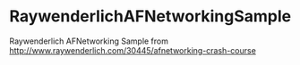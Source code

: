 RaywenderlichAFNetworkingSample
===============================

Raywenderlich AFNetworking Sample from http://www.raywenderlich.com/30445/afnetworking-crash-course
